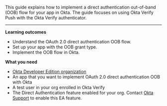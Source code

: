 <ApiLifecycle access="ea" />
<ApiLifecycle access="ie" />

This guide explains how to implement a direct authentication out-of-band (OOB) flow for your app in Okta. The guide focuses on using Okta Verify Push with the Okta Verify authenticator.

---

**Learning outcomes**

* Understand the OAuth 2.0 direct authentication OOB flow.
* Set up your app with the OOB grant type.
* Implement the OOB flow in Okta.

**What you need**

* [Okta Developer Edition organization](https://developer.okta.com/signup)
* An app that you want to implement OAuth 2.0 direct authentication OOB with Okta
* A test user in your org enrolled in Okta Verify
* The Direct Authentication feature enabled for your org. Contact [Okta Support](mailto:support@okta.com) to enable this EA feature.

<ApiAmProdWarning />
